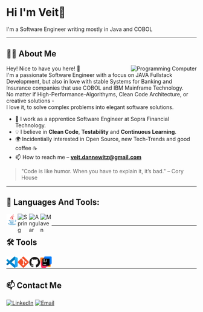 # Hi I'm Veit👋

I'm a Software Engineer writing mostly in Java and COBOL

---

## 🧑‍💻 About Me

<a href="#"><img align="right" src="https://user-images.githubusercontent.com/66797449/175926578-2f4e8ce3-0df2-4c08-8469-aebe180d016c.gif" title="Programming Computer"/></a>

Hey! Nice to have you here! 👋  
I'm a passionate Software Engineer with a focus on JAVA Fullstack Development, but also in love with stable Systems for Banking and Insurance companies that use COBOL and IBM Mainframe Technology.  
No matter if High-Performance-Algorithyms, Clean Code Architecture, or creative solutions - <br/>
I love it, to solve complex problems into elegant software solutions.

-  🔭 I work as a apprentice Software Engineer at Sopra Financial Technology.
- 💡 I believe in **Clean Code**, **Testability** and **Continuous Learning**.
- 🌍 Incidentially interested in Open Source, new Tech-Trends and good coffee ☕
- 📫 How to reach me – **[veit.dannewitz@gmail.com](veit.dannewitz@gmail.com)**
> "Code is like humor. When you have to explain it, it’s bad." – Cory House
---

## 🚀 Languages And Tools:

<img align="left" alt="Java" width="30px" src="https://raw.githubusercontent.com/devicons/devicon/master/icons/java/java-original.svg" />
<img align="left" alt="Spring" width="30px" src="https://cdn.jsdelivr.net/gh/devicons/devicon@latest/icons/spring/spring-original-wordmark.svg" />         
<img align="left" alt="Angular" width="30px" src="https://cdn.jsdelivr.net/gh/devicons/devicon@latest/icons/angular/angular-original.svg" />
<img align="left" alt="Maven" width="30px" src="https://cdn.jsdelivr.net/gh/devicons/devicon@latest/icons/maven/maven-original-wordmark.svg" />
          
          
          
<br/>

---

## 🛠 Tools

<img align="left" alt="VS Code" width="30px" src="https://raw.githubusercontent.com/devicons/devicon/master/icons/vscode/vscode-original.svg" />
<img align="left" alt="Git" width="30px" src="https://raw.githubusercontent.com/devicons/devicon/master/icons/git/git-original.svg" />
<img align="left" alt="GitHub" width="30px" src="https://raw.githubusercontent.com/devicons/devicon/master/icons/github/github-original.svg" />
<img align="left" alt="IntelliJ" width="30px" src="https://raw.githubusercontent.com/devicons/devicon/master/icons/intellij/intellij-original.svg" />
<br/>

---

## 📫 Contact Me

[![LinkedIn](https://img.shields.io/badge/LinkedIn-blue?logo=linkedin&style=for-the-badge)](https://www.linkedin.com/in/veit-dannewitz-5249a4362)
[![Email](https://img.shields.io/badge/Email-white?logo=gmail&style=for-the-badge)](mailto:veit.dannewitz@gmail.com)
